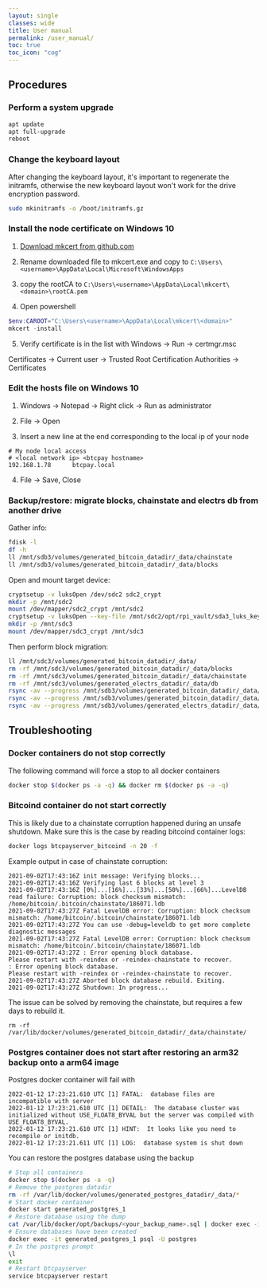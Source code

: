 ```yaml
---
layout: single
classes: wide
title: User manual
permalink: /user_manual/
toc: true
toc_icon: "cog"
---
```


## Procedures

### Perform a system upgrade

```bash
apt update
apt full-upgrade
reboot
```

### Change the keyboard layout

After changing the keyboard layout, it's important to regenerate the initramfs, otherwise the new keyboard layout won't work for the drive encryption password.

```bash
sudo mkinitramfs -o /boot/initramfs.gz
```

### Install the node certificate on Windows 10

1. [Download mkcert from github.com](https://github.com/FiloSottile/mkcert/releases/download/v1.4.3/mkcert-v1.4.3-windows-amd64.exe)

2. Rename downloaded file to mkcert.exe and copy to `C:\Users\<username>\AppData\Local\Microsoft\WindowsApps`

3. copy the rootCA to `C:\Users\<username>\AppData\Local\mkcert\<domain>\rootCA.pem`

4. Open powershell

```powershell
$env:CAROOT="C:\Users\<username>\AppData\Local\mkcert\<domain>"
mkcert -install
```

5. Verify certificate is in the list with Windows -> Run -> certmgr.msc

Certificates -> Current user -> Trusted Root Certification Authorities -> Certificates

### Edit the hosts file on Windows 10

1. Windows -> Notepad -> Right click -> Run as administrator

2. File -> Open

3. Insert a new line at the end corresponding to the local ip of your node

```
# My node local access
# <local network ip> <btcpay hostname>
192.168.1.78      btcpay.local
```

4. File -> Save, Close

### Backup/restore: migrate blocks, chainstate and electrs db from another drive

Gather info:

```bash
fdisk -l
df -h
ll /mnt/sdb3/volumes/generated_bitcoin_datadir/_data/chainstate
ll /mnt/sdb3/volumes/generated_bitcoin_datadir/_data/blocks
```

Open and mount target device:

```bash
cryptsetup -v luksOpen /dev/sdc2 sdc2_crypt
mkdir -p /mnt/sdc2
mount /dev/mapper/sdc2_crypt /mnt/sdc2
cryptsetup -v luksOpen --key-file /mnt/sdc2/opt/rpi_vault/sda3_luks_keyfile /dev/sdc3 sdc3_crypt
mkdir -p /mnt/sdc3
mount /dev/mapper/sdc3_crypt /mnt/sdc3
```

Then perform block migration:

```bash
ll /mnt/sdc3/volumes/generated_bitcoin_datadir/_data/
rm -rf /mnt/sdc3/volumes/generated_bitcoin_datadir/_data/blocks
rm -rf /mnt/sdc3/volumes/generated_bitcoin_datadir/_data/chainstate
rm -rf /mnt/sdc3/volumes/generated_electrs_datadir/_data/db
rsync -av --progress /mnt/sdb3/volumes/generated_bitcoin_datadir/_data/blocks /mnt/sdc3/volumes/generated_bitcoin_datadir/_data/
rsync -av --progress /mnt/sdb3/volumes/generated_bitcoin_datadir/_data/chainstate /mnt/sdc3/volumes/generated_bitcoin_datadir/_data/
rsync -av --progress /mnt/sdb3/volumes/generated_electrs_datadir/_data/db /mnt/sdc3/volumes/generated_electrs_datadir/_data/
```

## Troubleshooting

### Docker containers do not stop correctly

The following command will force a stop to all docker containers

```bash
docker stop $(docker ps -a -q) && docker rm $(docker ps -a -q)
```

### Bitcoind container do not start correctly

This is likely due to a chainstate corruption happened during an unsafe shutdown. 
Make sure this is the case by reading bitcoind container logs:

```bash
docker logs btcpayserver_bitcoind -n 20 -f
```

Example output in case of chainstate corruption:

```
2021-09-02T17:43:16Z init message: Verifying blocks...
2021-09-02T17:43:16Z Verifying last 6 blocks at level 3
2021-09-02T17:43:16Z [0%]...[16%]...[33%]...[50%]...[66%]...LevelDB read failure: Corruption: block checksum mismatch: /home/bitcoin/.bitcoin/chainstate/186071.ldb
2021-09-02T17:43:27Z Fatal LevelDB error: Corruption: block checksum mismatch: /home/bitcoin/.bitcoin/chainstate/186071.ldb
2021-09-02T17:43:27Z You can use -debug=leveldb to get more complete diagnostic messages
2021-09-02T17:43:27Z Fatal LevelDB error: Corruption: block checksum mismatch: /home/bitcoin/.bitcoin/chainstate/186071.ldb
2021-09-02T17:43:27Z : Error opening block database.
Please restart with -reindex or -reindex-chainstate to recover.
: Error opening block database.
Please restart with -reindex or -reindex-chainstate to recover.
2021-09-02T17:43:27Z Aborted block database rebuild. Exiting.
2021-09-02T17:43:27Z Shutdown: In progress...
```

The issue can be solved by removing the chainstate, but requires a few days to rebuild it.

```
rm -rf /var/lib/docker/volumes/generated_bitcoin_datadir/_data/chainstate/
```

### Postgres container does not start after restoring an arm32 backup onto a arm64 image

Postgres docker container will fail with

```
2022-01-12 17:23:21.610 UTC [1] FATAL:  database files are incompatible with server
2022-01-12 17:23:21.610 UTC [1] DETAIL:  The database cluster was initialized without USE_FLOAT8_BYVAL but the server was compiled with USE_FLOAT8_BYVAL.
2022-01-12 17:23:21.610 UTC [1] HINT:  It looks like you need to recompile or initdb.
2022-01-12 17:23:21.611 UTC [1] LOG:  database system is shut down
```

You can restore the postgres database using the backup

```bash
# Stop all containers
docker stop $(docker ps -a -q)
# Remove the postgres datadir
rm -rf /var/lib/docker/volumes/generated_postgres_datadir/_data/*
# Start docker container
docker start generated_postgres_1
# Restore database using the dump
cat /var/lib/docker/opt/backups/<your_backup_name>.sql | docker exec -i generated_postgres_1 psql -U postgres
# Ensure databases have been created
docker exec -it generated_postgres_1 psql -U postgres
# In the postgres prompt
\l
exit
# Restart btcpayserver
service btcpayserver restart
```
